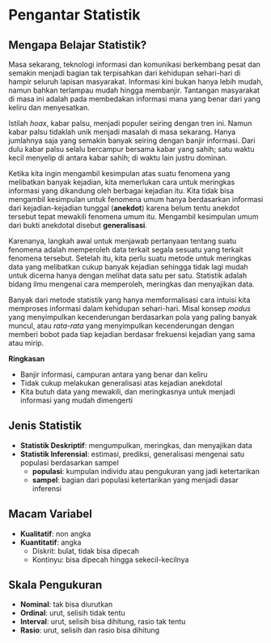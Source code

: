 # Pengantar Statistik


## Mengapa Belajar Statistik?



Masa sekarang, teknologi informasi dan komunikasi berkembang pesat dan semakin menjadi bagian tak terpisahkan dari kehidupan sehari-hari di hampir seluruh lapisan masyarakat. Informasi kini bukan hanya lebih mudah, namun bahkan terlampau mudah hingga membanjir. Tantangan masyarakat di masa ini adalah pada membedakan informasi mana yang benar dari yang keliru dan menyesatkan. 

Istilah *hoax*, kabar palsu, menjadi populer seiring dengan tren ini. Namun kabar palsu tidaklah unik menjadi masalah di masa sekarang. Hanya jumlahnya saja yang semakin banyak seiring dengan banjir informasi. Dari dulu kabar palsu selalu bercampur bersama kabar yang sahih; satu waktu kecil menyelip di antara kabar sahih; di waktu lain justru dominan.

Ketika kita ingin mengambil kesimpulan atas suatu fenomena yang melibatkan banyak kejadian, kita memerlukan cara untuk meringkas informasi yang dikandung oleh berbagai kejadian itu. Kita tidak bisa mengambil kesimpulan untuk fenomena umum hanya berdasarkan informasi dari kejadian-kejadian tunggal (**anekdot**) karena belum tentu anekdot tersebut tepat mewakili fenomena umum itu. Mengambil kesimpulan umum dari bukti anekdotal disebut **generalisasi**.

Karenanya, langkah awal untuk menjawab pertanyaan tentang suatu fenomena adalah memperoleh data terkait segala sesuatu yang terkait fenomena tersebut. Setelah itu, kita perlu suatu metode untuk meringkas data yang melibatkan cukup banyak kejadian sehingga tidak lagi mudah untuk dicerna hanya dengan melihat data satu per satu. Statistik adalah bidang ilmu mengenai cara memperoleh, meringkas dan menyajikan data. 

Banyak dari metode statistik yang hanya memformalisasi cara intuisi kita memproses informasi dalam kehidupan sehari-hari. Misal konsep *modus* yang menyimpulkan kecenderungan berdasarkan pola yang paling banyak muncul, atau *rata-rata* yang menyimpulkan kecenderungan dengan memberi bobot pada tiap kejadian berdasar frekuensi kejadian yang sama atau mirip.

**Ringkasan**

- Banjir informasi, campuran antara yang benar dan keliru
- Tidak cukup melakukan generalisasi atas kejadian anekdotal
- Kita butuh data yang mewakili, dan meringkasnya untuk menjadi informasi yang mudah dimengerti


## Jenis Statistik
- **Statistik Deskriptif**: mengumpulkan, meringkas, dan menyajikan data
- **Statistik Inferensial**: estimasi, prediksi, generalisasi mengenai satu populasi berdasarkan sampel
    - **populasi**: kumpulan individu atau pengukuran yang jadi ketertarikan
    - **sampel**: bagian dari populasi ketertarikan yang menjadi dasar inferensi

## Macam Variabel
- **Kualitatif**: non angka
- **Kuantitatif**: angka
    - Diskrit: bulat, tidak bisa dipecah
    - Kontinyu: bisa dipecah hingga sekecil-kecilnya

## Skala Pengukuran
- **Nominal**: tak bisa diurutkan
- **Ordinal**: urut, selisih tidak tentu
- **Interval**: urut, selisih bisa dihitung, rasio tak tentu
- **Rasio**: urut, selisih dan rasio bisa dihitung

